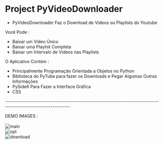 # Project PyVideoDownloader

* PyVideoDownloader Faz o Download de Videos ou Playlists do Youtube

Você Pode :

- Baixar um Vídeo Único 
- Baixar uma Playlist Completa
- Baixar um Intervalo de Videos nas Playlists

O Aplicativo Contém :

- Principalmente Programação Orientada a Objetos no Python
- Biblioteca do PyTube para fazer os Downloads e Pegar Algumas Outras Informações
- PySide6 Para Fazer a Interface Gráfica
- CSS

--------------------------------------------------------------------------------------------------------------- <br/>

DEMO IMAGES : <br/> <br/>![main](https://user-images.githubusercontent.com/80005824/223220578-015b7f99-aca9-4ab7-a325-e603b9a3fbb4.png) <br/>
![opt](https://user-images.githubusercontent.com/80005824/223220613-61edb45f-7173-4b6f-8ebb-2f8a876fae4c.png) <br/>
![download](https://user-images.githubusercontent.com/80005824/223220650-5b797b77-969f-4585-95c9-2fce7ac33c8e.png)
